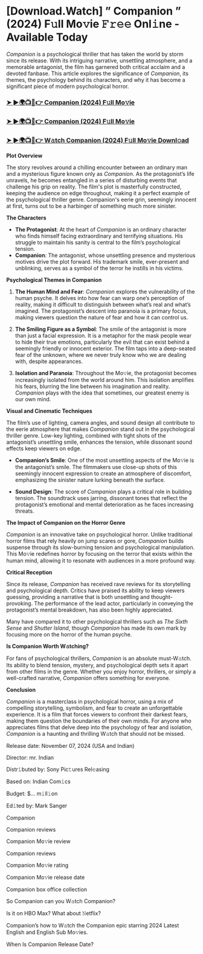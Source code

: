# [Download.Watch] ” Companion ” (2024) F𝚞ll Mo𝚟ie 𝙵𝚛𝚎𝚎 Onl𝚒ne - Available Today

*Companion* is a psychological thriller that has taken the world by storm since its release. With its intriguing narrative, unsettling atmosphere, and a memorable antagonist, the film has garnered both critical acclaim and a devoted fanbase. This article explores the significance of *Companion*, its themes, the psychology behind its characters, and why it has become a significant piece of modern psychological horror.

<h3><a href="https://t.co/5XOVhdeuSP">➤ ►🌍📺📱👉 Companion (2024) F𝚞ll Mo𝚟ie</a></h3>

<h3><a href="https://t.co/5XOVhdeuSP">➤ ►🌍📺📱👉 Companion (2024) F𝚞ll Mo𝚟ie</a></h3>

<h3><a href="https://t.co/5XOVhdeuSP">➤ ►🌍📺📱👉 W𝚊tch Companion (2024) F𝚞ll Mo𝚟ie Downl𝚘ad</a></h3>

**Plot Overview**

The story revolves around a chilling encounter between an ordinary man and a mysterious figure known only as *Companion*. As the protagonist’s life unravels, he becomes entangled in a series of disturbing events that challenge his grip on reality. The film's plot is masterfully constructed, keeping the audience on edge throughout, making it a perfect example of the psychological thriller genre. Companion's eerie grin, seemingly innocent at first, turns out to be a harbinger of something much more sinister.

**The Characters**

- **The Protagonist**: At the heart of *Companion* is an ordinary character who finds himself facing extraordinary and terrifying situations. His struggle to maintain his sanity is central to the film’s psychological tension.
- **Companion**: The antagonist, whose unsettling presence and mysterious motives drive the plot forward. His trademark smile, ever-present and unblinking, serves as a symbol of the terror he instills in his victims.

**Psychological Themes in Companion**

1. **The Human Mind and Fear**: *Companion* explores the vulnerability of the human psyche. It delves into how fear can warp one’s perception of reality, making it difficult to distinguish between what’s real and what’s imagined. The protagonist’s descent into paranoia is a primary focus, making viewers question the nature of fear and how it can control us.

2. **The Smiling Figure as a Symbol**: The smile of the antagonist is more than just a facial expression. It is a metaphor for the mask people wear to hide their true emotions, particularly the evil that can exist behind a seemingly friendly or innocent exterior. The film taps into a deep-seated fear of the unknown, where we never truly know who we are dealing with, despite appearances.

3. **Isolation and Paranoia**: Throughout the Mo𝚟ie, the protagonist becomes increasingly isolated from the world around him. This isolation amplifies his fears, blurring the line between his imagination and reality. *Companion* plays with the idea that sometimes, our greatest enemy is our own mind.

**Visual and Cinematic Techniques**

The film’s use of lighting, camera angles, and sound design all contribute to the eerie atmosphere that makes *Companion* stand out in the psychological thriller genre. Low-key lighting, combined with tight shots of the antagonist’s unsettling smile, enhances the tension, while dissonant sound effects keep viewers on edge.

- **Companion’s Smile**: One of the most unsettling aspects of the Mo𝚟ie is the antagonist’s smile. The filmmakers use close-up shots of this seemingly innocent expression to create an atmosphere of discomfort, emphasizing the sinister nature lurking beneath the surface.

- **Sound Design**: The score of *Companion* plays a critical role in building tension. The soundtrack uses jarring, dissonant tones that reflect the protagonist’s emotional and mental deterioration as he faces increasing threats.

**The Impact of Companion on the Horror Genre**

*Companion* is an innovative take on psychological horror. Unlike traditional horror films that rely heavily on jump scares or gore, *Companion* builds suspense through its slow-burning tension and psychological manipulation. This Mo𝚟ie redefines horror by focusing on the terror that exists within the human mind, allowing it to resonate with audiences in a more profound way.

**Critical Reception**

Since its release, *Companion* has received rave reviews for its storytelling and psychological depth. Critics have praised its ability to keep viewers guessing, providing a narrative that is both unsettling and thought-provoking. The performance of the lead actor, particularly in conveying the protagonist’s mental breakdown, has also been highly appreciated. 

Many have compared it to other psychological thrillers such as *The Sixth Sense* and *Shutter Island*, though *Companion* has made its own mark by focusing more on the horror of the human psyche.

**Is Companion Worth W𝚊tching?**

For fans of psychological thrillers, *Companion* is an absolute must-W𝚊tch. Its ability to blend tension, mystery, and psychological depth sets it apart from other films in the genre. Whether you enjoy horror, thrillers, or simply a well-crafted narrative, *Companion* offers something for everyone. 

**Conclusion**

*Companion* is a masterclass in psychological horror, using a mix of compelling storytelling, symbolism, and fear to create an unforgettable experience. It is a film that forces viewers to confront their darkest fears, making them question the boundaries of their own minds. For anyone who appreciates films that delve deep into the psychology of fear and isolation, *Companion* is a haunting and thrilling W𝚊tch that should not be missed.

Release date: November 07, 2024 (USA and Indian)

Director: mr. Indian

Distr𝚒buted by: Sony Pic𝚝ures Rel𝚎asing

Based on: Indian Com𝚒cs

Budget: $... m𝚒ll𝚒on

Ed𝚒ted by: Mark Sanger

Companion

Companion reviews

Companion Mo𝚟ie review

Companion reviews

Companion Mo𝚟ie rating

Companion Mo𝚟ie release date

Companion box office collection

So Companion can you W𝚊tch Companion?

Is it on HBO Max? What about 𝙽etflix?

Companion’s how to W𝚊tch the Companion epic starring 2024 Latest English and English Sub Mo𝚟ies.

When Is Companion Release Date?
